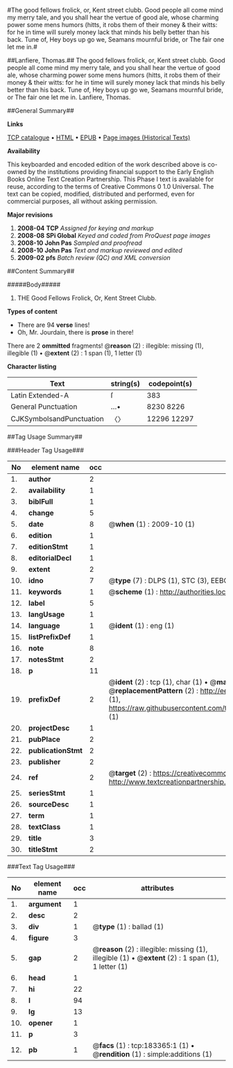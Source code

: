 #The good fellows frolick, or, Kent street clubb. Good people all come mind my merry tale, and you shall hear the vertue of good ale, whose charming power some mens humors (hitts, it robs them of their money & their witts: for he in time will surely money lack that minds his belly better than his back. Tune of, Hey boys up go we, Seamans mournful bride, or The fair one let me in.#

##Lanfiere, Thomas.##
The good fellows frolick, or, Kent street clubb. Good people all come mind my merry tale, and you shall hear the vertue of good ale, whose charming power some mens humors (hitts, it robs them of their money & their witts: for he in time will surely money lack that minds his belly better than his back. Tune of, Hey boys up go we, Seamans mournful bride, or The fair one let me in.
Lanfiere, Thomas.

##General Summary##

**Links**

[TCP catalogue](http://www.ota.ox.ac.uk/tcp/)  • 
[HTML](http://tei.it.ox.ac.uk/tcp/Texts-HTML/free/B04/B04277.html)  • 
[EPUB](http://tei.it.ox.ac.uk/tcp/Texts-EPUB/free/B04/B04277.epub) • 
[Page images (Historical Texts)](https://data.historicaltexts.jisc.ac.uk/view?pubId=eebo-99887159e&pageId=eebo-99887159e-183365-1)

**Availability**

This keyboarded and encoded edition of the
	       work described above is co-owned by the institutions
	       providing financial support to the Early English Books
	       Online Text Creation Partnership. This Phase I text is
	       available for reuse, according to the terms of Creative
	       Commons 0 1.0 Universal. The text can be copied,
	       modified, distributed and performed, even for
	       commercial purposes, all without asking permission.

**Major revisions**

1. __2008-04__ __TCP__ *Assigned for keying and markup*
1. __2008-08__ __SPi Global__ *Keyed and coded from ProQuest page images*
1. __2008-10__ __John Pas__ *Sampled and proofread*
1. __2008-10__ __John Pas__ *Text and markup reviewed and edited*
1. __2009-02__ __pfs__ *Batch review (QC) and XML conversion*

##Content Summary##

#####Body#####

1. THE Good Fellows Frolick, Or, Kent Street Clubb.

**Types of content**

  * There are 94 **verse** lines!
  * Oh, Mr. Jourdain, there is **prose** in there!

There are 2 **ommitted** fragments! 
 @__reason__ (2) : illegible: missing (1), illegible (1)  •  @__extent__ (2) : 1 span (1), 1 letter (1)

**Character listing**


|Text|string(s)|codepoint(s)|
|---|---|---|
|Latin Extended-A|ſ|383|
|General Punctuation|…•|8230 8226|
|CJKSymbolsandPunctuation|〈〉|12296 12297|

##Tag Usage Summary##

###Header Tag Usage###

|No|element name|occ|attributes|
|---|---|---|---|
|1.|__author__|2||
|2.|__availability__|1||
|3.|__biblFull__|1||
|4.|__change__|5||
|5.|__date__|8| @__when__ (1) : 2009-10 (1)|
|6.|__edition__|1||
|7.|__editionStmt__|1||
|8.|__editorialDecl__|1||
|9.|__extent__|2||
|10.|__idno__|7| @__type__ (7) : DLPS (1), STC (3), EEBO-CITATION (1), PROQUEST (1), VID (1)|
|11.|__keywords__|1| @__scheme__ (1) : http://authorities.loc.gov/ (1)|
|12.|__label__|5||
|13.|__langUsage__|1||
|14.|__language__|1| @__ident__ (1) : eng (1)|
|15.|__listPrefixDef__|1||
|16.|__note__|8||
|17.|__notesStmt__|2||
|18.|__p__|11||
|19.|__prefixDef__|2| @__ident__ (2) : tcp (1), char (1)  •  @__matchPattern__ (2) : ([0-9\-]+):([0-9IVX]+) (1), (.+) (1)  •  @__replacementPattern__ (2) : http://eebo.chadwyck.com/downloadtiff?vid=$1&page=$2 (1), https://raw.githubusercontent.com/textcreationpartnership/Texts/master/tcpchars.xml#$1 (1)|
|20.|__projectDesc__|1||
|21.|__pubPlace__|2||
|22.|__publicationStmt__|2||
|23.|__publisher__|2||
|24.|__ref__|2| @__target__ (2) : https://creativecommons.org/publicdomain/zero/1.0/ (1), http://www.textcreationpartnership.org/docs/. (1)|
|25.|__seriesStmt__|1||
|26.|__sourceDesc__|1||
|27.|__term__|1||
|28.|__textClass__|1||
|29.|__title__|3||
|30.|__titleStmt__|2||


###Text Tag Usage###

|No|element name|occ|attributes|
|---|---|---|---|
|1.|__argument__|1||
|2.|__desc__|2||
|3.|__div__|1| @__type__ (1) : ballad (1)|
|4.|__figure__|3||
|5.|__gap__|2| @__reason__ (2) : illegible: missing (1), illegible (1)  •  @__extent__ (2) : 1 span (1), 1 letter (1)|
|6.|__head__|1||
|7.|__hi__|22||
|8.|__l__|94||
|9.|__lg__|13||
|10.|__opener__|1||
|11.|__p__|3||
|12.|__pb__|1| @__facs__ (1) : tcp:183365:1 (1)  •  @__rendition__ (1) : simple:additions (1)|
